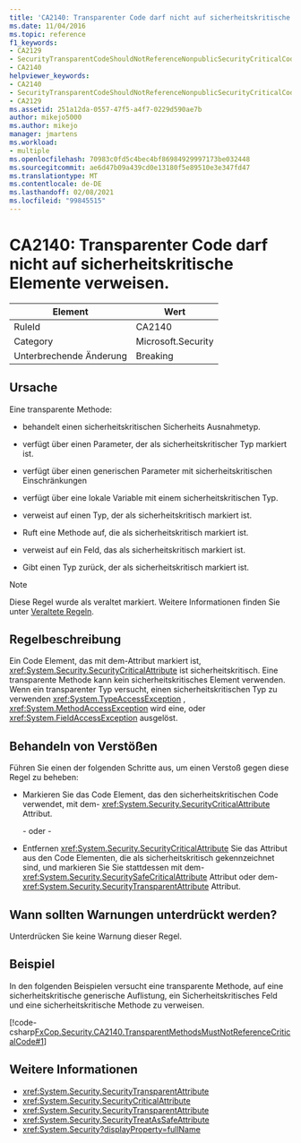 ```yaml
---
title: 'CA2140: Transparenter Code darf nicht auf sicherheitskritische Elemente verweisen.'
ms.date: 11/04/2016
ms.topic: reference
f1_keywords:
- CA2129
- SecurityTransparentCodeShouldNotReferenceNonpublicSecurityCriticalCode
- CA2140
helpviewer_keywords:
- CA2140
- SecurityTransparentCodeShouldNotReferenceNonpublicSecurityCriticalCode
- CA2129
ms.assetid: 251a12da-0557-47f5-a4f7-0229d590ae7b
author: mikejo5000
ms.author: mikejo
manager: jmartens
ms.workload:
- multiple
ms.openlocfilehash: 70983c0fd5c4bec4bf86984929997173be032448
ms.sourcegitcommit: ae6d47b09a439cd0e13180f5e89510e3e347fd47
ms.translationtype: MT
ms.contentlocale: de-DE
ms.lasthandoff: 02/08/2021
ms.locfileid: "99845515"
---
```

# <a name="ca2140-transparent-code-must-not-reference-security-critical-items"></a>CA2140: Transparenter Code darf nicht auf sicherheitskritische Elemente verweisen.

|Element|Wert|
|-|-|
|RuleId|CA2140|
|Category|Microsoft.Security|
|Unterbrechende Änderung|Breaking|

## <a name="cause"></a>Ursache
Eine transparente Methode:

- behandelt einen sicherheitskritischen Sicherheits Ausnahmetyp.

- verfügt über einen Parameter, der als sicherheitskritischer Typ markiert ist.

- verfügt über einen generischen Parameter mit sicherheitskritischen Einschränkungen

- verfügt über eine lokale Variable mit einem sicherheitskritischen Typ.

- verweist auf einen Typ, der als sicherheitskritisch markiert ist.

- Ruft eine Methode auf, die als sicherheitskritisch markiert ist.

- verweist auf ein Feld, das als sicherheitskritisch markiert ist.

- Gibt einen Typ zurück, der als sicherheitskritisch markiert ist.

> [!NOTE]
> Diese Regel wurde als veraltet markiert. Weitere Informationen finden Sie unter [Veraltete Regeln](fxcop-unported-deprecated-rules.md).

## <a name="rule-description"></a>Regelbeschreibung

Ein Code Element, das mit dem-Attribut markiert ist, <xref:System.Security.SecurityCriticalAttribute> ist sicherheitskritisch. Eine transparente Methode kann kein sicherheitskritisches Element verwenden. Wenn ein transparenter Typ versucht, einen sicherheitskritischen Typ zu verwenden <xref:System.TypeAccessException> , <xref:System.MethodAccessException> wird eine, oder <xref:System.FieldAccessException> ausgelöst.

## <a name="how-to-fix-violations"></a>Behandeln von Verstößen

Führen Sie einen der folgenden Schritte aus, um einen Verstoß gegen diese Regel zu beheben:

- Markieren Sie das Code Element, das den sicherheitskritischen Code verwendet, mit dem- <xref:System.Security.SecurityCriticalAttribute> Attribut.

     \- oder -

- Entfernen <xref:System.Security.SecurityCriticalAttribute> Sie das Attribut aus den Code Elementen, die als sicherheitskritisch gekennzeichnet sind, und markieren Sie Sie stattdessen mit dem- <xref:System.Security.SecuritySafeCriticalAttribute> Attribut oder dem- <xref:System.Security.SecurityTransparentAttribute> Attribut.

## <a name="when-to-suppress-warnings"></a>Wann sollten Warnungen unterdrückt werden?

Unterdrücken Sie keine Warnung dieser Regel.

## <a name="example"></a>Beispiel

In den folgenden Beispielen versucht eine transparente Methode, auf eine sicherheitskritische generische Auflistung, ein Sicherheitskritisches Feld und eine sicherheitskritische Methode zu verweisen.

[!code-csharp[FxCop.Security.CA2140.TransparentMethodsMustNotReferenceCriticalCode#1](../code-quality/codesnippet/CSharp/ca2140-transparent-code-must-not-reference-security-critical-items_1.cs)]

## <a name="see-also"></a>Weitere Informationen

- <xref:System.Security.SecurityTransparentAttribute>
- <xref:System.Security.SecurityCriticalAttribute>
- <xref:System.Security.SecurityTransparentAttribute>
- <xref:System.Security.SecurityTreatAsSafeAttribute>
- <xref:System.Security?displayProperty=fullName>
